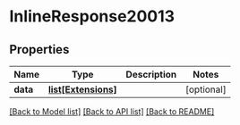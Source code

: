 # InlineResponse20013

## Properties
Name | Type | Description | Notes
------------ | ------------- | ------------- | -------------
**data** | [**list[Extensions]**](Extensions.md) |  | [optional] 

[[Back to Model list]](../README.md#documentation-for-models) [[Back to API list]](../README.md#documentation-for-api-endpoints) [[Back to README]](../README.md)

